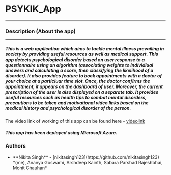 # PSYKIK_App 
---

### Description (About the app)
---

##### This is a web application which aims to tackle mental illness prevailing in society by providing useful resources as well as medical support. This app detects psychological disorder based on user response to a questionnaire using an algorithm (associating weights to individiual answers and calculating a score, then classifying the likelihood of a disorder).  It also provides feature to book appointments with a doctor of your choice at a particluar time slot. Once, the doctor confirms the appointment, it appears on the dashboard of user. Moreover, the current prescription of the user is also displayed on a separate tab.  It provides useful resources such as health tips to combat mental disorders, precautions to be taken and motivational video links based on the medical history and psychological disorder of the person.  







The video link of working of this app can be found here - [videolink](https://www.youtube.com/watch?v=agLYSMw_VCI&feature=youtu.be)

##### *This app has been deployed using Microsoft Azure.*

### Authors
<ul>
  <li> **Nikita Singh** - [nikitasingh123](https://github.com/nikitasingh123) </li>
*(me), Ananya Goswami, Arshdeep Kainth, Sabara Parshad Rajeshbhai, Mohit Chauhan*
